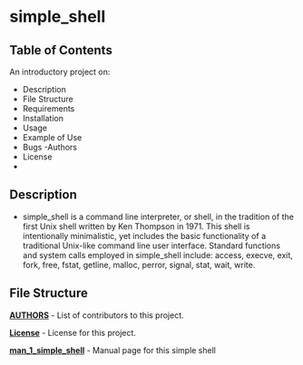 # simple_shell
## Table of Contents
An introductory project on:
- Description
- File Structure
- Requirements
- Installation
- Usage
- Example of Use
- Bugs
 -Authors
- License
- 
## Description
- simple_shell is a command line interpreter, or shell, in the tradition of the first Unix shell written by Ken Thompson in 1971. This shell is intentionally minimalistic, yet includes the basic functionality of a traditional Unix-like command line user interface. Standard functions and system calls employed in simple_shell include: access, execve, exit, fork, free, fstat, getline, malloc, perror, signal, stat, wait, write.

## File Structure
**[AUTHORS](AUTHORS)** - List of contributors to this project.

**[License](LICENSE)** - License for this project.

**[man_1_simple_shell](man_1_simple_shell)** - Manual page for this simple shell

